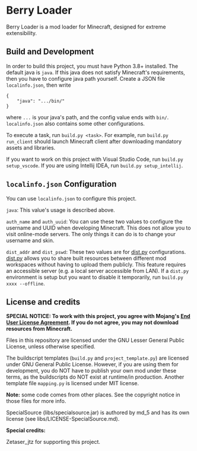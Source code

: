 # Berry Loader

Berry Loader is a mod loader for Minecraft, designed for extreme extensibility.

## Build and Development

In order to build this project, you must have Python 3.8+ installed.
The default java is `java`. If this java does not satisfy Minecraft's requirements, then
you have to configure java path yourself. Create a JSON file `localinfo.json`, then write
```
{
    "java": ".../bin/"
}
```
where `...` is your java's path, and the config value ends with `bin/`. `localinfo.json` also contains some other configurations.

To execute a task, run `build.py <task>`. For example,
run `build.py run_client` should launch Minecraft client after downloading mandatory assets and libraries.

If you want to work on this project with Visual Studio Code, run `build.py setup_vscode`. If you are using Intellij IDEA, run `build.py setup_intellij`.

## `localinfo.json` Configuration

You can use `localinfo.json` to configure this project.

`java`: This value's usage is described above.

`auth_name` and `auth_uuid`:
You can use these two values to configure the username and UUID when developing Minecraft.
This does not allow you to visit online-mode servers. The only things it can do is to change
your username and skin.

`dist_addr` and `dist_pswd`:
These two values are for [dist.py](https://github.com/azure-bluet/dist.py) configurations.
[dist.py](https://github.com/azure-bluet/dist.py) allows you to share built resources
between different mod workspaces without having to upload them publicly. This feature
requires an accessible server (e.g. a local server accessible from LAN).
If a `dist.py` environment is setup but you want to disable it temporarily, run
`build.py xxxx --offline`.

## License and credits

**SPECIAL NOTICE: To work with this project, you agree with Mojang's [End User License Agreement](https://www.minecraft.net/en-us/eula). If you do not agree, you may not download
resources from Minecraft.**

Files in this repository are licensed under the GNU Lesser General Public License, unless otherwise specified.

The buildscript templates (`build.py` and `project_template.py`) are licensed under GNU General Public License. However,
if you are using them for development, you do NOT have to publish your own mod under these terms, as the buildscripts do NOT
exist at runtime/in production.
Another template file `mapping.py` is licensed under MIT license.

**Note:**
some code comes from other places. See the copyright notice in those files for more info.

SpecialSource (libs/specialsource.jar) is authored by md_5 and has its own license (see libs/LICENSE-SpecialSource.md).

**Special credits:**

Zetaser_jtz for supporting this project.
